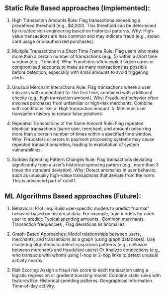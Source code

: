 Static Rule Based approaches (Implemented):
------------------------------

1. High Transaction Amounts
Rule: Flag transactions exceeding a predefined threshold (e.g., $4,000). This threshold can be determined by rule/decision engineering based on historical patterns.
Why: High-value transactions are less common and may indicate fraud (e.g., stolen card usage or unauthorized purchases). 

2. Multiple Transactions in a Short Time Frame
Rule: Flag users who make more than a certain number of transactions (e.g., 5) within a short time window (e.g., 1 minute).
Why: Fraudsters often exploit stolen cards or compromised accounts to make as many transactions as possible before detection, especially with small amounts to avoid triggering alerts.

3. Unusual Merchant Interactions
Rule: Flag transactions where a user interacts with a merchant for the first time, combined with additional checks (e.g., high transaction amount).
Why:  Fraudulent behavior often involves purchases from unfamiliar or high-risk merchants. Combine with conditions like:
a. High transaction amount.
b. Minimum user transaction history to reduce false positives. 

4. Repeated Transactions of the Same Amount
Rule: Flag repeated identical transactions (same user, merchant, and amount) occurring more than a certain number of times within a specified time window.
Why: Fraudsters or errors in payment processing systems may cause repeated transactions/reties, leading to exploitation of system vulnerabilities.

5. Sudden Spending Pattern Changes
Rule: Flag transactions deviating significantly from a user’s historical spending pattern (e.g., more than 3 times the standard deviation).
Why: Detect anomalies in user behavior, such as unusually high-value transactions that deviate from the norm. This is advanced part of rule#1.


ML Algorithms Based approaches (Future):
--------------------------------

1. Behavioral Profiling: Build user-specific models to predict "normal" behavior based on historical data. 
For example, train models for each user to predict: Typical spending amounts , Common merchants. Transaction frequencies , Flag deviations as anomalies.

2. Graph-Based Approaches: Model relationships between users, merchants, and transactions as a graph (using graph databases).
Use clustering algorithms to detect suspicious patterns (e.g., collusion between merchants and fraudulent users) Or Analyze connections (e.g., who transacts with whom) using 1-hop or 2-hop links to detect unusual activity nearby.

3. Risk Scoring: Assign a fraud risk score to each transaction using a logistic regression or gradient boosting model. Combine static rules with features like:
Historical spending patterns.
Geographical information.
Time-of-day activity.